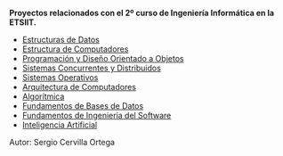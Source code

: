  **Proyectos relacionados con el 2º curso de Ingeniería Informática en la ETSIIT.**
 
 * [Estructuras de Datos](2GII/ED)
 * [Estructura de Computadores](2GII/EC)
 * [Programación y Diseño Orientado a Objetos](2GII/PDOO)
 * [Sistemas Concurrentes y Distribuidos](2GII/SCD)
 * [Sistemas Operativos](2GII/SO)
 * [Arquitectura de Computadores](2GII/AC)
 * [Algorítmica](2GII/AL)
 * [Fundamentos de Bases de Datos](2GII/FBD)
 * [Fundamentos de Ingeniería del Software](2GII/FIS)
 * [Inteligencia Artificial](2GII/IA)


 
 



Autor: Sergio Cervilla Ortega
